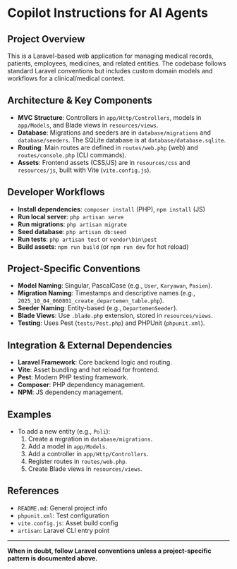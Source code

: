 # Copilot Instructions for AI Agents

## Project Overview
This is a Laravel-based web application for managing medical records, patients, employees, medicines, and related entities. The codebase follows standard Laravel conventions but includes custom domain models and workflows for a clinical/medical context.

## Architecture & Key Components
- **MVC Structure**: Controllers in `app/Http/Controllers`, models in `app/Models`, and Blade views in `resources/views`.
- **Database**: Migrations and seeders are in `database/migrations` and `database/seeders`. The SQLite database is at `database/database.sqlite`.
- **Routing**: Main routes are defined in `routes/web.php` (web) and `routes/console.php` (CLI commands).
- **Assets**: Frontend assets (CSS/JS) are in `resources/css` and `resources/js`, built with Vite (`vite.config.js`).

## Developer Workflows
- **Install dependencies**: `composer install` (PHP), `npm install` (JS)
- **Run local server**: `php artisan serve`
- **Run migrations**: `php artisan migrate`
- **Seed database**: `php artisan db:seed`
- **Run tests**: `php artisan test` or `vendor\bin\pest`
- **Build assets**: `npm run build` (or `npm run dev` for hot reload)

## Project-Specific Conventions
- **Model Naming**: Singular, PascalCase (e.g., `User`, `Karyawan`, `Pasien`).
- **Migration Naming**: Timestamps and descriptive names (e.g., `2025_10_04_060801_create_departemen_table.php`).
- **Seeder Naming**: Entity-based (e.g., `DepartemenSeeder`).
- **Blade Views**: Use `.blade.php` extension, stored in `resources/views`.
- **Testing**: Uses Pest (`tests/Pest.php`) and PHPUnit (`phpunit.xml`).

## Integration & External Dependencies
- **Laravel Framework**: Core backend logic and routing.
- **Vite**: Asset bundling and hot reload for frontend.
- **Pest**: Modern PHP testing framework.
- **Composer**: PHP dependency management.
- **NPM**: JS dependency management.

## Examples
- To add a new entity (e.g., `Poli`):
  1. Create a migration in `database/migrations`.
  2. Add a model in `app/Models`.
  3. Add a controller in `app/Http/Controllers`.
  4. Register routes in `routes/web.php`.
  5. Create Blade views in `resources/views`.

## References
- `README.md`: General project info
- `phpunit.xml`: Test configuration
- `vite.config.js`: Asset build config
- `artisan`: Laravel CLI entry point

---

**When in doubt, follow Laravel conventions unless a project-specific pattern is documented above.**
